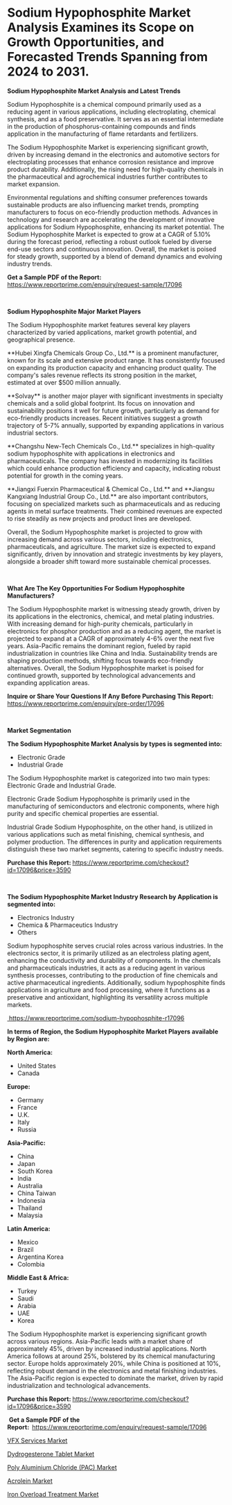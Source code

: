 <p><h1>Sodium Hypophosphite Market Analysis Examines its Scope on Growth Opportunities, and Forecasted Trends Spanning from 2024 to 2031.</h1></p><p><strong>Sodium Hypophosphite Market Analysis and Latest Trends</strong></p>
<p><p>Sodium Hypophosphite is a chemical compound primarily used as a reducing agent in various applications, including electroplating, chemical synthesis, and as a food preservative. It serves as an essential intermediate in the production of phosphorus-containing compounds and finds application in the manufacturing of flame retardants and fertilizers. </p><p>The Sodium Hypophosphite Market is experiencing significant growth, driven by increasing demand in the electronics and automotive sectors for electroplating processes that enhance corrosion resistance and improve product durability. Additionally, the rising need for high-quality chemicals in the pharmaceutical and agrochemical industries further contributes to market expansion. </p><p>Environmental regulations and shifting consumer preferences towards sustainable products are also influencing market trends, prompting manufacturers to focus on eco-friendly production methods. Advances in technology and research are accelerating the development of innovative applications for Sodium Hypophosphite, enhancing its market potential. The Sodium Hypophosphite Market is expected to grow at a CAGR of 5.10% during the forecast period, reflecting a robust outlook fueled by diverse end-use sectors and continuous innovation. Overall, the market is poised for steady growth, supported by a blend of demand dynamics and evolving industry trends.</p></p>
<p><strong>Get a Sample PDF of the Report:&nbsp;</strong> <a href="https://www.reportprime.com/enquiry/request-sample/17096?utm_campaign=8&utm_medium=2&utm_source=Github&utm_content=ia&utm_term=24112024&utm_id=sodium-hypophosphite">https://www.reportprime.com/enquiry/request-sample/17096</a></p>
<p>&nbsp;</p>
<p><strong>Sodium Hypophosphite Major Market Players</strong></p>
<p><p>The Sodium Hypophosphite market features several key players characterized by varied applications, market growth potential, and geographical presence. </p><p>**Hubei Xingfa Chemicals Group Co., Ltd.** is a prominent manufacturer, known for its scale and extensive product range. It has consistently focused on expanding its production capacity and enhancing product quality. The company's sales revenue reflects its strong position in the market, estimated at over $500 million annually.</p><p>**Solvay** is another major player with significant investments in specialty chemicals and a solid global footprint. Its focus on innovation and sustainability positions it well for future growth, particularly as demand for eco-friendly products increases. Recent initiatives suggest a growth trajectory of 5-7% annually, supported by expanding applications in various industrial sectors.</p><p>**Changshu New-Tech Chemicals Co., Ltd.** specializes in high-quality sodium hypophosphite with applications in electronics and pharmaceuticals. The company has invested in modernizing its facilities which could enhance production efficiency and capacity, indicating robust potential for growth in the coming years.</p><p>**Jiangxi Fuerxin Pharmaceutical & Chemical Co., Ltd.** and **Jiangsu Kangxiang Industrial Group Co., Ltd.** are also important contributors, focusing on specialized markets such as pharmaceuticals and as reducing agents in metal surface treatments. Their combined revenues are expected to rise steadily as new projects and product lines are developed.</p><p>Overall, the Sodium Hypophosphite market is projected to grow with increasing demand across various sectors, including electronics, pharmaceuticals, and agriculture. The market size is expected to expand significantly, driven by innovation and strategic investments by key players, alongside a broader shift toward more sustainable chemical processes.</p></p>
<p>&nbsp;</p>
<p><strong>What Are The Key Opportunities For Sodium Hypophosphite Manufacturers?</strong></p>
<p><p>The Sodium Hypophosphite market is witnessing steady growth, driven by its applications in the electronics, chemical, and metal plating industries. With increasing demand for high-purity chemicals, particularly in electronics for phosphor production and as a reducing agent, the market is projected to expand at a CAGR of approximately 4-6% over the next five years. Asia-Pacific remains the dominant region, fueled by rapid industrialization in countries like China and India. Sustainability trends are shaping production methods, shifting focus towards eco-friendly alternatives. Overall, the Sodium Hypophosphite market is poised for continued growth, supported by technological advancements and expanding application areas.</p></p>
<p><strong>Inquire or Share Your Questions If Any Before Purchasing This Report:</strong> <a href="https://www.reportprime.com/enquiry/pre-order/17096?utm_campaign=8&utm_medium=2&utm_source=Github&utm_content=ia&utm_term=24112024&utm_id=sodium-hypophosphite">https://www.reportprime.com/enquiry/pre-order/17096</a></p>
<p>&nbsp;</p>
<p><strong>Market Segmentation</strong></p>
<p><strong>The Sodium Hypophosphite Market Analysis by types is segmented into:</strong></p>
<p><ul><li>Electronic Grade</li><li>Industrial Grade</li></ul></p>
<p><p>The Sodium Hypophosphite market is categorized into two main types: Electronic Grade and Industrial Grade. </p><p>Electronic Grade Sodium Hypophosphite is primarily used in the manufacturing of semiconductors and electronic components, where high purity and specific chemical properties are essential. </p><p>Industrial Grade Sodium Hypophosphite, on the other hand, is utilized in various applications such as metal finishing, chemical synthesis, and polymer production. The differences in purity and application requirements distinguish these two market segments, catering to specific industry needs.</p></p>
<p><strong>Purchase this Report:&nbsp;</strong><a href="https://www.reportprime.com/checkout?id=17096&price=3590&utm_campaign=8&utm_medium=2&utm_source=Github&utm_content=ia&utm_term=24112024&utm_id=sodium-hypophosphite">https://www.reportprime.com/checkout?id=17096&price=3590</a></p>
<p>&nbsp;</p>
<p><strong>The Sodium Hypophosphite Market Industry Research by Application is segmented into:</strong></p>
<p><ul><li>Electronics Industry</li><li>Chemica & Pharmaceutics Industry</li><li>Others</li></ul></p>
<p><p>Sodium hypophosphite serves crucial roles across various industries. In the electronics sector, it is primarily utilized as an electroless plating agent, enhancing the conductivity and durability of components. In the chemicals and pharmaceuticals industries, it acts as a reducing agent in various synthesis processes, contributing to the production of fine chemicals and active pharmaceutical ingredients. Additionally, sodium hypophosphite finds applications in agriculture and food processing, where it functions as a preservative and antioxidant, highlighting its versatility across multiple markets.</p></p>
<p><a href="https://www.reportprime.com/sodium-hypophosphite-r17096?utm_campaign=8&utm_medium=2&utm_source=Github&utm_content=ia&utm_term=24112024&utm_id=sodium-hypophosphite">&nbsp;https://www.reportprime.com/sodium-hypophosphite-r17096</a></p>
<p><strong>In terms of Region, the Sodium Hypophosphite Market Players available by Region are:</strong></p>
<p>
    <p> <strong> North America: </strong>
        <ul>
            <li>United States</li>
            <li>Canada</li>
        </ul>
        </p> 
    <p> <strong> Europe: </strong>
        <ul>
            <li>Germany</li>
            <li>France</li>
            <li>U.K.</li>
            <li>Italy</li>
            <li>Russia</li>
        </ul>
        </p> 
    <p> <strong> Asia-Pacific: </strong>
        <ul>
            <li>China</li>
            <li>Japan</li>
            <li>South Korea</li>
            <li>India</li>
            <li>Australia</li>
            <li>China Taiwan</li>
            <li>Indonesia</li>
            <li>Thailand</li>
            <li>Malaysia</li>
        </ul>
        </p> 
    <p> <strong> Latin America: </strong>
        <ul>
            <li>Mexico</li>
            <li>Brazil</li>
            <li>Argentina Korea</li>
            <li>Colombia</li>
        </ul>
        </p> 
    <p> <strong> Middle East & Africa: </strong>
        <ul>
            <li>Turkey</li>
            <li>Saudi</li>
            <li>Arabia</li>
            <li>UAE</li>
            <li>Korea</li>
        </ul>
    </p>
    </p>
<p><p>The Sodium Hypophosphite market is experiencing significant growth across various regions. Asia-Pacific leads with a market share of approximately 45%, driven by increased industrial applications. North America follows at around 25%, bolstered by its chemical manufacturing sector. Europe holds approximately 20%, while China is positioned at 10%, reflecting robust demand in the electronics and metal finishing industries. The Asia-Pacific region is expected to dominate the market, driven by rapid industrialization and technological advancements.</p></p>
<p><strong>Purchase this Report: </strong><a href="https://www.reportprime.com/checkout?id=17096&price=3590&utm_campaign=8&utm_medium=2&utm_source=Github&utm_content=ia&utm_term=24112024&utm_id=sodium-hypophosphite">https://www.reportprime.com/checkout?id=17096&price=3590</a></p>
<p>&nbsp;<strong>Get a Sample PDF of the Report:&nbsp;&nbsp;</strong><a href="https://www.reportprime.com/enquiry/request-sample/17096?utm_campaign=8&utm_medium=2&utm_source=Github&utm_content=ia&utm_term=24112024&utm_id=sodium-hypophosphite">https://www.reportprime.com/enquiry/request-sample/17096</a></p>
<p><strong></strong></p>
<p><p><a href="https://issuu.com/reportprime-2/docs/vfx-services-market-size-2030.pptx_1fe42dda22b3fc?utm_campaign=8&utm_medium=2&utm_source=Github&utm_content=ia&utm_term=24112024&utm_id=sodium-hypophosphite">VFX Services Market</a></p><p><a href="https://www.linkedin.com/pulse/current-evaluation-future-outlook-dydrogesterone-tablet-market-1upof?utm_campaign=8&utm_medium=2&utm_source=Github&utm_content=ia&utm_term=24112024&utm_id=sodium-hypophosphite">Dydrogesterone Tablet Market</a></p><p><a href="https://github.com/angelajermaine/Market-Research-Report-List-5/blob/main/poly-aluminium-chloride-pac-market.md?utm_campaign=8&utm_medium=2&utm_source=Github&utm_content=ia&utm_term=24112024&utm_id=sodium-hypophosphite">Poly Aluminium Chloride (PAC) Market</a></p><p><a href="https://github.com/provorikovar/Market-Research-Report-List-6/blob/main/acrolein-market.md?utm_campaign=8&utm_medium=2&utm_source=Github&utm_content=ia&utm_term=24112024&utm_id=sodium-hypophosphite">Acrolein Market</a></p><p><a href="https://www.linkedin.com/pulse/in-depth-iron-overload-treatment-market-analysis-projected-7-mtrbf?utm_campaign=8&utm_medium=2&utm_source=Github&utm_content=ia&utm_term=24112024&utm_id=sodium-hypophosphite">Iron Overload Treatment Market</a></p></p>